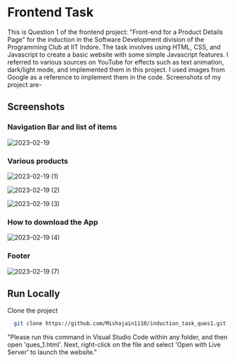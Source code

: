 
# Frontend Task

This is Question 1 of the frontend project: "Front-end for a Product Details Page" for the induction in the Software Development division of the Programming Club at IIT Indore. The task involves using HTML, CSS, and Javascript to create a basic website with some simple Javascript features. I referred to various sources on YouTube for effects such as text animation, dark/light mode, and implemented them in this project. I used images from Google as a reference to implement them in the code.
Screenshots of my project are-


## Screenshots
### Navigation Bar and list of items

![2023-02-19](https://user-images.githubusercontent.com/117731761/219944585-f1742934-6652-4007-89da-0925dbaac303.png)

### Various products
![2023-02-19 (1)](https://user-images.githubusercontent.com/117731761/219944771-9f0b9ba7-74db-4390-a231-8703971a0514.png)

![2023-02-19 (2)](https://user-images.githubusercontent.com/117731761/219944864-1c3e6458-b197-4977-9e5f-776bdf4a9774.png)


![2023-02-19 (3)](https://user-images.githubusercontent.com/117731761/219944889-71871827-44c3-44c6-97e6-fc7056ecad13.png)

### How to download the App
![2023-02-19 (4)](https://user-images.githubusercontent.com/117731761/219944948-5d7439af-5c55-4e3d-aff5-b0067be0611b.png)

### Footer
![2023-02-19 (7)](https://user-images.githubusercontent.com/117731761/219944979-543a7027-f2dc-4c95-ad05-b25a5bd636f3.png)
## Run Locally

Clone the project

```bash
  git clone https://github.com/Mishajain1110/induction_task_ques1.git
```

"Please run this command in Visual Studio Code within any folder, and then open 'ques_1.html'. 
Next, right-click on the file and select 'Open with Live Server' to launch the website."

